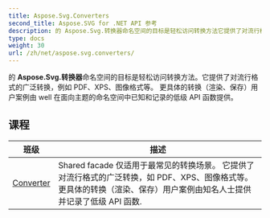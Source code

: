 ```yaml
---
title: Aspose.Svg.Converters
second_title: Aspose.SVG for .NET API 参考
description: 的 Aspose.Svg.转换器命名空间的目标是轻松访问转换方法它提供了对流行格式的广泛转换例如 PDFXPS图像格式等 更具体的转换渲染保存用户案例由 well 在面向主题的命名空间中已知和记录的低级 API 函数提供
type: docs
weight: 30
url: /zh/net/aspose.svg.converters/
---
```

的 **Aspose.Svg.转换器**命名空间的目标是轻松访问转换方法。它提供了对流行格式的广泛转换，例如 PDF、XPS、图像格式等。 更具体的转换（渲染、保存）用户案例由 well 在面向主题的命名空间中已知和记录的低级 API 函数提供。

## 课程

| 班级 | 描述 |
| --- | --- |
| [Converter](./converter/) | Shared facade 仅适用于最常见的转换场景。 它提供了对流行格式的广泛转换，如 PDF、XPS、图像格式等。 更具体的转换（渲染、保存）用户案例由知名人士提供并记录了低级 API 函数. |


